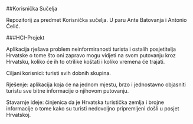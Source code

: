 ##Korisnička Sučelja

Repozitorij za predmet Korisnička sučelja. U paru Ante Batovanja i Antonio Ćelić.

###HCI-Projekt

Aplikacija rješava problem neinformiranosti turista i ostalih posjetitelja Hrvatske o tome što oni zapravo mogu vidjeti na svom putovanju kroz Hrvatsku, koliko će ih to otrilike koštati i koliko vremena će trajati.

Ciljani korisnici: turisti svih dobnih skupina.

Rješenje: aplikacija koja će na jednom mjestu, brzo i jednostavno objasniti turistu sve bitne informacije o njihovom putovanju.

Stavarnje ideje: činjenica da je Hrvatska turistička zemlja i brojne informacije o tome kako su turisti nedovoljno pripremljeni došli u posjet Hrvatskoj.


